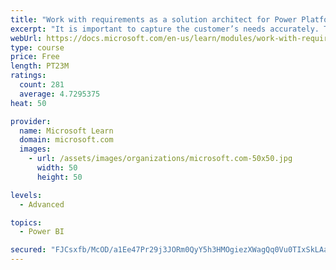 ```yaml
---
title: "Work with requirements as a solution architect for Power Platform and Dynamics 365"
excerpt: "It is important to capture the customer’s needs accurately. This module explains how to capture requirements and identify functional and non-functional items."
webUrl: https://docs.microsoft.com/en-us/learn/modules/work-with-requirements/
type: course
price: Free
length: PT23M
ratings:
  count: 281
  average: 4.7295375
heat: 50

provider:
  name: Microsoft Learn
  domain: microsoft.com
  images:
    - url: /assets/images/organizations/microsoft.com-50x50.jpg
      width: 50
      height: 50

levels:
  - Advanced

topics:
  - Power BI

secured: "FJCsxfb/McOD/a1Ee47Pr29j3JORm0QyY5h3HMOgiezXWagQq0Vu0TIxSkLAaasDTibl6FplwLkbk3z9LGb+VoPJhxvL/vFdcCXgb0PGMtXapeTPJAO9fNRMkCoDrpk400A57xH4xOMqzgnFP7ISCRJVbN4jJEBXK7zevlkH99hnbrpddy7hOTSnNQrNVCsGEdW725gHhjaDVSQJi376JX2Mo95JEbG+q8s6CcIVJhf1kWFlEfeW7tVouxIFPO/ZjH/7fjC24wDPPkyGmGrZJFkvhHBbpiiLJeqz9VeTQ64v4FQXDvRPz8V3+7UzDg9Kms0CUhZcHTNqV+KVTrJWAKdZnSNim2exHTtFRoetS4gWJF6p1OIKmI9BPatRlOPWgoCEd+7VYAM4qgKeZmll81fxyXarO6Frq38sPqd9JJQ=;wjm03uU/8GMFXBM83aYT4w=="
---
```


